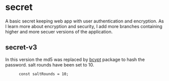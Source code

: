 # secret
A basic secret keeping web app with user authentication and encryption.
As I learn more about encryption and security, I add more branches containing higher and more secuer versions of the application.

## secret-v3
In this version the md5 was replaced by [bcypt](https://www.npmjs.com/package/bcrypt) package to hash the password.
salt rounds have been set to 10.

          const saltRounds = 10;  
